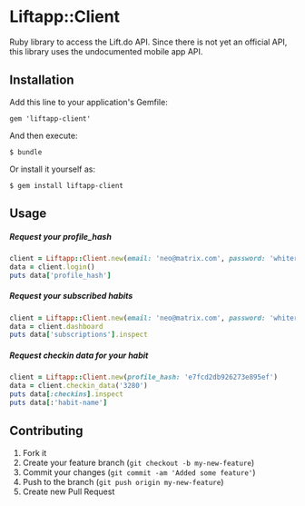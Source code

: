 # Liftapp::Client

Ruby library to access the Lift.do API. Since there is not yet an official API, this library uses the undocumented mobile app API.

## Installation

Add this line to your application's Gemfile:

    gem 'liftapp-client'

And then execute:

    $ bundle

Or install it yourself as:

    $ gem install liftapp-client

## Usage

##### Request your profile_hash
```ruby
client = Liftapp::Client.new(email: 'neo@matrix.com', password: 'whiterabbit')
data = client.login()
puts data['profile_hash']
```

##### Request your subscribed habits
```ruby
client = Liftapp::Client.new(email: 'neo@matrix.com', password: 'whiterabbit')
data = client.dashboard
puts data['subscriptions'].inspect
```

##### Request checkin data for your habit
```ruby
client = Liftapp::Client.new(profile_hash: 'e7fcd2db926273e895ef')
data = client.checkin_data('3280')
puts data[:checkins].inspect
puts data[:'habit-name']
```


## Contributing

1. Fork it
2. Create your feature branch (`git checkout -b my-new-feature`)
3. Commit your changes (`git commit -am 'Added some feature'`)
4. Push to the branch (`git push origin my-new-feature`)
5. Create new Pull Request

